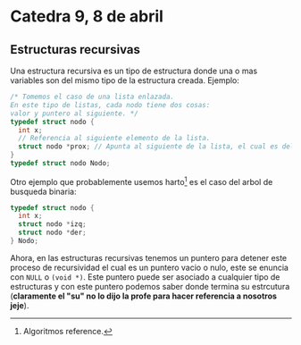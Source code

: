 # Catedra 9, 8 de abril

## Estructuras recursivas

Una estructura recursiva es un tipo de estructura donde una o mas variables son del mismo tipo de la estructura creada. Ejemplo:

``` c
/* Tomemos el caso de una lista enlazada.
En este tipo de listas, cada nodo tiene dos cosas:
valor y puntero al siguiente. */
typedef struct nodo {
  int x;
  // Referencia al siguiente elemento de la lista.
  struct nodo *prox; // Apunta al siguiente de la lista, el cual es del mismo tipo.
} 
typedef struct nodo Nodo;
```

Otro ejemplo que probablemente usemos harto[^1] es el caso del arbol de busqueda binaria:

``` c
typedef struct nodo {
  int x;
  struct nodo *izq;
  struct nodo *der;
} Nodo;
```

Ahora, en las estructuras recursivas tenemos un puntero para detener este proceso de recursividad el cual es un puntero vacio o nulo, este se enuncia con `NULL` o `(void *)`. Este puntero puede ser asociado a cualquier tipo de estructuras y con este puntero podemos saber donde termina su estrcutura (**claramente el "su" no lo dijo la profe para hacer referencia a nosotros jeje**).

[^1]: Algoritmos reference.

